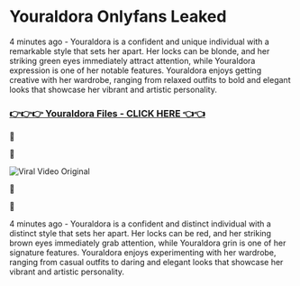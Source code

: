 # Youraldora Onlyfans Leaked

<p>4 minutes ago - Youraldora is a confident and unique individual with a remarkable style that sets her apart. Her locks can be blonde, and her striking green eyes immediately attract attention, while Youraldora expression is one of her notable features. Youraldora enjoys getting creative with her wardrobe, ranging from relaxed outfits to bold and elegant looks that showcase her vibrant and artistic personality.</p><p>
<h3><a href="https://fansleaks.com-getfree.pro/youraldora" rel="nofollow">👉👉👉 Youraldora Files - CLICK HERE 👈👈</a></h3>
<p>🔻</p>
<p>🔻</p> <p>
<a href="https://fansleaks.com-getfree.pro/youraldora" rel="nofollow"><img src="https://i.imgur.com/0ZbtXZ5.gif" alt="Viral Video Original" style="max-width: 100%; display: inline-block;" data-target="animated-image.originalImage"></a>
<p>🔻</p>
<p>🔻</p> <p>4 minutes ago - Youraldora is a confident and distinct individual with a distinct style that sets her apart. Her locks can be red, and her striking brown eyes immediately grab attention, while Youraldora grin is one of her signature features. Youraldora enjoys experimenting with her wardrobe, ranging from casual outfits to daring and elegant looks that showcase her vibrant and artistic personality.</p>